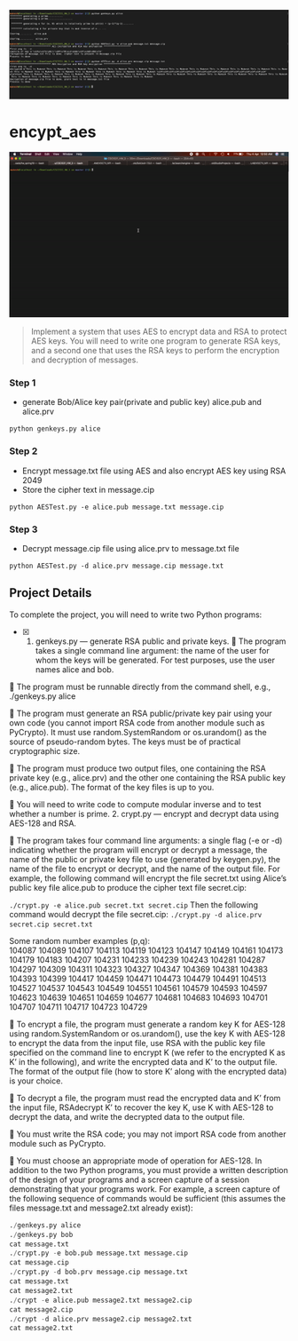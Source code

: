 ![screenshot ](https://github.com/mukeshkdangi/encypt_aes/blob/master/Screenshot%202019-04-04%20at%201.01.05%20AM.png)
# encypt_aes
![AES Encryption ](https://github.com/mukeshkdangi/encypt_aes/blob/master/ezgif.com-video-to-gif.gif)
> Implement a system that uses AES to encrypt data and RSA to protect AES keys. You will
need to write one program to generate RSA keys, and a second one that uses the RSA keys to perform the
encryption and decryption of messages.

### Step 1 
- generate Bob/Alice key pair(private and public key) alice.pub and alice.prv
```
python genkeys.py alice
```
### Step 2
- Encrypt message.txt file using AES and also encrypt AES key using RSA 2049 
- Store the cipher text in message.cip
```
python AESTest.py -e alice.pub message.txt message.cip
```

### Step 3
- Decrypt message.cip file using alice.prv to  message.txt file 
```
python AESTest.py -d alice.prv message.cip message.txt
 ```

## Project Details
To complete the project, you will need to write two Python programs:
-[x] 1. genkeys.py — generate RSA public and private keys.
 The program takes a single command line argument: the name of the user for whom the keys will
be generated. For test purposes, use the user names alice and bob.

 The program must be runnable directly from the command shell, e.g., ./genkeys.py alice

 The program must generate an RSA public/private key pair using your own code (you cannot
import RSA code from another module such as PyCrypto). It must use random.SystemRandom or
os.urandom() as the source of pseudo-random bytes. The keys must be of practical cryptographic
size.

 The program must produce two output files, one containing the RSA private key (e.g., alice.prv)
and the other one containing the RSA public key (e.g., alice.pub). The format of the key files is
up to you.

 You will need to write code to compute modular inverse and to test whether a number is prime.
2. crypt.py — encrypt and decrypt data using AES-128 and RSA.

 The program takes four command line arguments: a single flag (-e or -d) indicating whether the
program will encrypt or decrypt a message, the name of the public or private key file to use
(generated by keygen.py), the name of the file to encrypt or decrypt, and the name of the output
file. For example, the following command will encrypt the file secret.txt using Alice’s public key
file alice.pub to produce the cipher text file secret.cip:

```./crypt.py -e alice.pub secret.txt secret.cip```
Then the following command would decrypt the file secret.cip:
```./crypt.py -d alice.prv secret.cip secret.txt```

Some random number examples (p,q):  
104087 104089 104107 104113 104119 104123 104147 104149 104161 104173 
104179 104183 104207 104231 104233 104239 104243 104281 104287 104297 
104309 104311 104323 104327 104347 104369 104381 104383 104393 104399 
104417 104459 104471 104473 104479 104491 104513 104527 104537 104543 
104549 104551 104561 104579 104593 104597 104623 104639 104651 104659 
104677 104681 104683 104693 104701 104707 104711 104717 104723 104729
 
 To encrypt a file, the program must generate a random key K for AES-128 using
random.SystemRandom or os.urandom(), use the key K with AES-128 to encrypt the data from
the input file, use RSA with the public key file specified on the command line to encrypt K (we
refer to the encrypted K as K’ in the following), and write the encrypted data and K’ to the output
file. The format of the output file (how to store K’ along with the encrypted data) is your choice.

 To decrypt a file, the program must read the encrypted data and K’ from the input file, RSAdecrypt K’ to recover the key K, use K with AES-128 to decrypt the data, and write the decrypted
data to the output file.

 You must write the RSA code; you may not import RSA code from another module such as
PyCrypto.

 You must choose an appropriate mode of operation for AES-128.
In addition to the two Python programs, you must provide a written description of the design of your
programs and a screen capture of a session demonstrating that your programs work. For example, a screen
capture of the following sequence of commands would be sufficient (this assumes the files message.txt
and message2.txt already exist):
```python
./genkeys.py alice
./genkeys.py bob
cat message.txt
./crypt.py -e bob.pub message.txt message.cip
cat message.cip
./crypt.py -d bob.prv message.cip message.txt
cat message.txt
cat message2.txt
./crypt -e alice.pub message2.txt message2.cip
cat message2.cip
./crypt -d alice.prv message2.cip message2.txt
cat message2.txt
```


